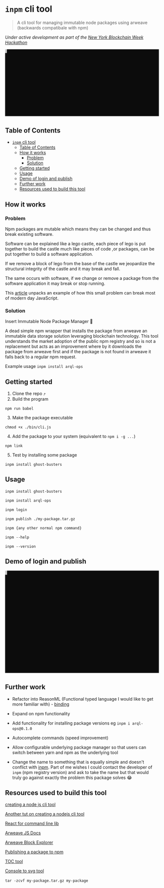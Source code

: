 # `inpm` cli tool

> A cli tool for managing immutable node packages using arweave (backwards compatibale with npm)

_Under active development as part of the [New York Blockchain Week Hackathon](https://gitcoin.co/hackathon/new-york-blockchain-week/?tab=hackathon:20)_

<img src="media/demo.svg" width="600">

## Table of Contents

- [`inpm` cli tool](#-inpm--cli-tool)
  - [Table of Contents](#table-of-contents)
  - [How it works](#how-it-works)
    - [Problem](#problem)
    - [Solution](#solution)
  - [Getting started](#getting-started)
  - [Usage](#usage)
  - [Demo of login and publish](#Demo-of-login-and-publish)
  - [Further work](#further-work)
  - [Resources used to build this tool](#resources-used-to-build-this-tool)

## How it works

### Problem

Npm packages are mutable which means they can be changed and thus break existing software.

Software can be explained like a lego castle, each piece of lego is put together to build the castle much like pieces of code ,or packages, can be put together to build a software application.

If we remove a block of lego from the base of the castle we jeopardize the structural integrity of the castle and it may break and fall.

The same occurs with software, if we change or remove a package from the software application it may break or stop running.

This [article](https://www.theregister.co.uk/2016/03/23/npm_left_pad_chaos/) unpacks an example of how this small problem can break most of modern day JavaScript.

### Solution

Insert Immutable Node Package Manager 🤯

A dead simple npm wrapper that installs the package from arweave an immutable data storage solution leveraging blockchain technology. This tool understands the market adoption of the public npm registry and so is not a replacement but acts as an improvement where by it downloads the package from arweave first and if the package is not found in arweave it falls back to a regular npm request.

Example usage `inpm install arql-ops`

## Getting started

1. Clone the repo ⤴️
2. Build the program

```
npm run babel
```

3. Make the package executable

```
chmod +x ./bin/cli.js
```

4. Add the package to your system (equivalent to `npm i -g ...`)

```
npm link
```

5. Test by installing some package

```
inpm install ghost-busters
```

## Usage

```
inpm install ghost-busters
```

```
inpm install arql-ops
```

```
inpm login
```

```
inpm publish ./my-package.tar.gz
```

```
inpm {any other normal npm command}
```

```
inpm --help
```

```
inpm --version
```

## Demo of login and publish

<img src="media/login-demo.svg" width="600">

## Further work

- Refactor into ReasonML (Functional typed language I would like to get more familiar with) - [binding](https://github.com/cometkim/bs-ink)

- Expand on npm functionality

- Add functionality for installing package versions eg `inpm i arql-ops@0.1.0`

- Autocomplete commands (speed improvement)

- Allow configurable underlying package manager so that users can switch between yarn and npm as the underlying tool

- Change the name to something that is equally simple and doesn't conflict with [inpm](https://www.npmjs.com/package/inpm). Part of me wishes I could contact the developer of `inpm` (npm registry version) and ask to take the name but that would truly go against exactly the problem this package solves 😂

## Resources used to build this tool

[creating a node js cli tool](https://x-team.com/blog/a-guide-to-creating-a-nodejs-command/)

[Another tut on creating a nodejs cli tool](https://www.twilio.com/blog/how-to-build-a-cli-with-node-js)

[React for command line lib](https://github.com/vadimdemedes/ink)

[Arweave JS Docs](https://github.com/ArweaveTeam/arweave-js)

[Arweave Block Explorer](https://viewblock.io/arweave)

[Publishing a package to npm](https://zellwk.com/blog/publish-to-npm/)

[TOC tool](https://ecotrust-canada.github.io/markdown-toc/)

[Console to svg tool](https://nbedos.github.io/termtosvg/)

`tar -zcvf my-package.tar.gz my-package`
